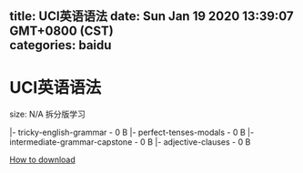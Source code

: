 
title: UCI英语语法
date: Sun Jan 19 2020 13:39:07 GMT+0800 (CST)    
categories: baidu
---

# UCI英语语法
size: N/A
 拆分版学习
 
|- tricky-english-grammar - 0 B
|- perfect-tenses-modals - 0 B
|- intermediate-grammar-capstone - 0 B
|- adjective-clauses - 0 B

[How to download](https://bpcam.bemobtrk.com/go/2ceec3aa-1ca2-46d6-b9ff-aaa5c184517c?jno=4509)